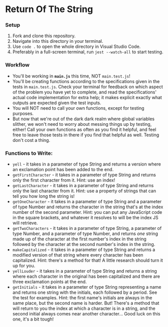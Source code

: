 # Return Of The String

### Setup

1. Fork and clone this repository.
2. Navigate into this directory in your terminal.
3. Use `code .` to open the whole directory in Visual Studio Code.
4. Preferably in a full-screen terminal, run `jest --watch-all` to start testing.


### Workflow

* You'll be working in **`main.js`** this time, NOT `main.test.js`!
* You'll be creating functions according to the specifications given in the tests in `main.test.js`. Check your terminal for feedback on which aspect of the problem you have yet to complete, and read the specifications' actual code implementation for extra help; it makes explicit exactly what outputs are expected given the test inputs.
* You will NOT need to call your own functions, except for testing purposes.
* But now that we're out of the dark dark realm where global variables slither, we won't need to worry about messing things up by testing, either! Call your own functions as often as you find it helpful, and feel free to leave those tests in there if you find that helpful as well. Testing don't cost a thing.


### Functions to Write:

* `yell` - it takes in a parameter of type String and returns a version where an exclamation point has been added to the end.
* `getFirstCharacter` - it takes in a parameter of type String and returns only the first character from it. Hint: use an index!
* `getLastCharacter` - it takes in a parameter of type String and returns only the last character from it. Hint: use a property of strings that can tell you how long the string is!
* `getOneCharacter` - it takes in a parameter of type String and a parameter of type Number and returns the character in the string that's at the index number of the second parameter. Hint: you can put any JavaScript code in the square brackets, and whatever it resolves to will be the index JS will retrieve.
* `getTwoCharacters` - it takes in a parameter of type String, a parameter of type Number, and a parameter of type Number, and returns *one* string made up of the character at the first number's index in the string followed by the character at the second number's index in the string.
* `makeCapitalized` - it takes in a parameter of type String and returns a modified version of that string where every character has been capitalized. Hint: there's a method for that! A little research should turn it up for you.
* `yellLouder` - it takes in a parameter of type String and returns a string where each character in the original has been capitalized and there are three exclamation points at the end.
* `getInitials` - it takes in a parameter of type String representing a name and returns one string with the initials, each followed by a period. See the test for examples. Hint: the first name's initials are always in the same place, but the second name is harder. But! There's a method that will return to you the index at which a character is in a string, and the second initial always comes near another character... Good luck on this one, it's a bit tough!
